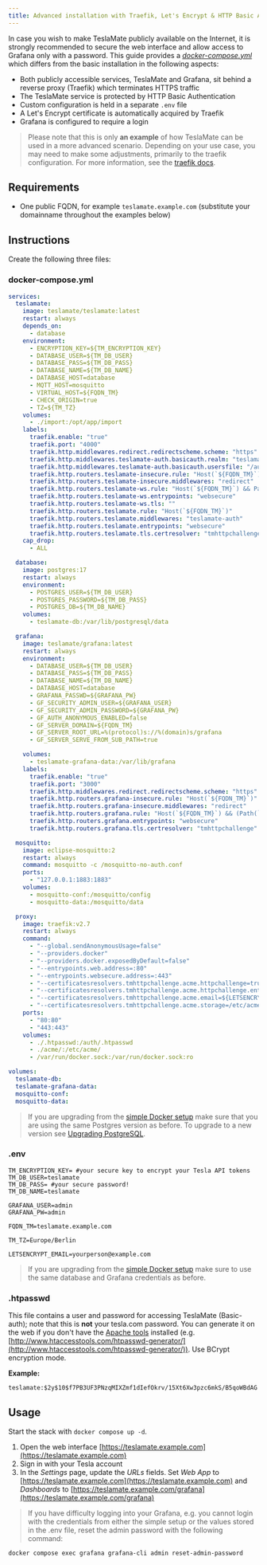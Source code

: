 ```yaml
---
title: Advanced installation with Traefik, Let's Encrypt & HTTP Basic Auth
---
```


In case you wish to make TeslaMate publicly available on the Internet, it is strongly recommended to secure the web interface and allow access to Grafana only with a password. This guide provides a _[docker-compose.yml](#docker-composeyml)_ which differs from the basic installation in the following aspects:

- Both publicly accessible services, TeslaMate and Grafana, sit behind a reverse proxy (Traefik) which terminates HTTPS traffic
- The TeslaMate service is protected by HTTP Basic Authentication
- Custom configuration is held in a separate `.env` file
- A Let's Encrypt certificate is automatically acquired by Traefik
- Grafana is configured to require a login

> Please note that this is only **an example** of how TeslaMate can be used in a more advanced scenario. Depending on your use case, you may need to make some adjustments, primarily to the traefik configuration. For more information, see the [traefik docs](https://docs.traefik.io/).

## Requirements

- One public FQDN, for example `teslamate.example.com` (substitute your domainname throughout the examples below)

## Instructions

Create the following three files:

### docker-compose.yml

```yml title="docker-compose.yml"
services:
  teslamate:
    image: teslamate/teslamate:latest
    restart: always
    depends_on:
      - database
    environment:
      - ENCRYPTION_KEY=${TM_ENCRYPTION_KEY}
      - DATABASE_USER=${TM_DB_USER}
      - DATABASE_PASS=${TM_DB_PASS}
      - DATABASE_NAME=${TM_DB_NAME}
      - DATABASE_HOST=database
      - MQTT_HOST=mosquitto
      - VIRTUAL_HOST=${FQDN_TM}
      - CHECK_ORIGIN=true
      - TZ=${TM_TZ}
    volumes:
      - ./import:/opt/app/import
    labels:
      traefik.enable: "true"
      traefik.port: "4000"
      traefik.http.middlewares.redirect.redirectscheme.scheme: "https"
      traefik.http.middlewares.teslamate-auth.basicauth.realm: "teslamate"
      traefik.http.middlewares.teslamate-auth.basicauth.usersfile: "/auth/.htpasswd"
      traefik.http.routers.teslamate-insecure.rule: "Host(`${FQDN_TM}`)"
      traefik.http.routers.teslamate-insecure.middlewares: "redirect"
      traefik.http.routers.teslamate-ws.rule: "Host(`${FQDN_TM}`) && Path(`/live/websocket`)"
      traefik.http.routers.teslamate-ws.entrypoints: "websecure"
      traefik.http.routers.teslamate-ws.tls: ""
      traefik.http.routers.teslamate.rule: "Host(`${FQDN_TM}`)"
      traefik.http.routers.teslamate.middlewares: "teslamate-auth"
      traefik.http.routers.teslamate.entrypoints: "websecure"
      traefik.http.routers.teslamate.tls.certresolver: "tmhttpchallenge"
    cap_drop:
      - ALL

  database:
    image: postgres:17
    restart: always
    environment:
      - POSTGRES_USER=${TM_DB_USER}
      - POSTGRES_PASSWORD=${TM_DB_PASS}
      - POSTGRES_DB=${TM_DB_NAME}
    volumes:
      - teslamate-db:/var/lib/postgresql/data

  grafana:
    image: teslamate/grafana:latest
    restart: always
    environment:
      - DATABASE_USER=${TM_DB_USER}
      - DATABASE_PASS=${TM_DB_PASS}
      - DATABASE_NAME=${TM_DB_NAME}
      - DATABASE_HOST=database
      - GRAFANA_PASSWD=${GRAFANA_PW}
      - GF_SECURITY_ADMIN_USER=${GRAFANA_USER}
      - GF_SECURITY_ADMIN_PASSWORD=${GRAFANA_PW}
      - GF_AUTH_ANONYMOUS_ENABLED=false
      - GF_SERVER_DOMAIN=${FQDN_TM}
      - GF_SERVER_ROOT_URL=%(protocol)s://%(domain)s/grafana
      - GF_SERVER_SERVE_FROM_SUB_PATH=true

    volumes:
      - teslamate-grafana-data:/var/lib/grafana
    labels:
      traefik.enable: "true"
      traefik.port: "3000"
      traefik.http.middlewares.redirect.redirectscheme.scheme: "https"
      traefik.http.routers.grafana-insecure.rule: "Host(`${FQDN_TM}`)"
      traefik.http.routers.grafana-insecure.middlewares: "redirect"
      traefik.http.routers.grafana.rule: "Host(`${FQDN_TM}`) && (Path(`/grafana`) || PathPrefix(`/grafana/`))"
      traefik.http.routers.grafana.entrypoints: "websecure"
      traefik.http.routers.grafana.tls.certresolver: "tmhttpchallenge"

  mosquitto:
    image: eclipse-mosquitto:2
    restart: always
    command: mosquitto -c /mosquitto-no-auth.conf
    ports:
      - "127.0.0.1:1883:1883"
    volumes:
      - mosquitto-conf:/mosquitto/config
      - mosquitto-data:/mosquitto/data

  proxy:
    image: traefik:v2.7
    restart: always
    command:
      - "--global.sendAnonymousUsage=false"
      - "--providers.docker"
      - "--providers.docker.exposedByDefault=false"
      - "--entrypoints.web.address=:80"
      - "--entrypoints.websecure.address=:443"
      - "--certificatesresolvers.tmhttpchallenge.acme.httpchallenge=true"
      - "--certificatesresolvers.tmhttpchallenge.acme.httpchallenge.entrypoint=web"
      - "--certificatesresolvers.tmhttpchallenge.acme.email=${LETSENCRYPT_EMAIL}"
      - "--certificatesresolvers.tmhttpchallenge.acme.storage=/etc/acme/acme.json"
    ports:
      - "80:80"
      - "443:443"
    volumes:
      - ./.htpasswd:/auth/.htpasswd
      - ./acme/:/etc/acme/
      - /var/run/docker.sock:/var/run/docker.sock:ro

volumes:
  teslamate-db:
  teslamate-grafana-data:
  mosquitto-conf:
  mosquitto-data:
```

> If you are upgrading from the [simple Docker setup](../installation/docker.md) make sure that you are using the same Postgres version as before. To upgrade to a new version see [Upgrading PostgreSQL](../maintenance/upgrading_postgres.md).

### .env

```plaintext title=".env"
TM_ENCRYPTION_KEY= #your secure key to encrypt your Tesla API tokens
TM_DB_USER=teslamate
TM_DB_PASS= #your secure password!
TM_DB_NAME=teslamate

GRAFANA_USER=admin
GRAFANA_PW=admin

FQDN_TM=teslamate.example.com

TM_TZ=Europe/Berlin

LETSENCRYPT_EMAIL=yourperson@example.com
```

> If you are upgrading from the [simple Docker setup](../installation/docker.md) make sure to use the same database and Grafana credentials as before.

### .htpasswd

This file contains a user and password for accessing TeslaMate (Basic-auth); note that this is **not** your tesla.com password. You can generate it on the web if you don't have the [Apache tools](https://www.cyberciti.biz/faq/create-update-user-authentication-files/) installed (e.g. [http://www.htaccesstools.com/htpasswd-generator/](http://www.htaccesstools.com/htpasswd-generator/)).
Use BCrypt encryption mode.

**Example:**

```apacheconf title=".htpasswd"
teslamate:$2y$10$f7PB3UF3PNzqMIXZmf1dIefOkrv/15Xt6Xw3pzc6mkS/B5qoWBdAG
```

## Usage

Start the stack with `docker compose up -d`.

1. Open the web interface [https://teslamate.example.com](https://teslamate.example.com)
2. Sign in with your Tesla account
3. In the _Settings_ page, update the _URLs_ fields. Set _Web App_ to [https://teslamate.example.com](https://teslamate.example.com) and _Dashboards_ to [https://teslamate.example.com/grafana](https://teslamate.example.com/grafana)

> If you have difficulty logging into your Grafana, e.g. you cannot login with the credentials from either the simple setup or the values stored in the .env file, reset the admin password with the following command:

```bash
docker compose exec grafana grafana-cli admin reset-admin-password
```
